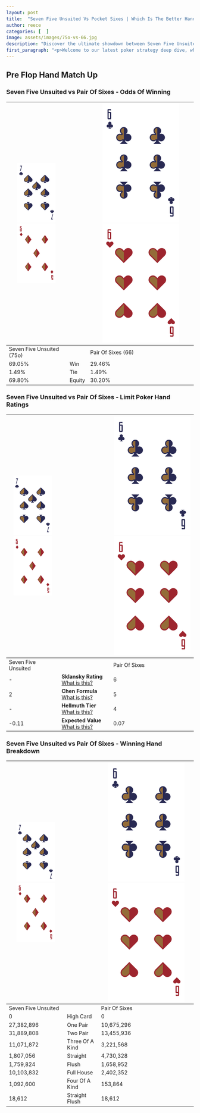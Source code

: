 ```yaml
---
layout: post
title:  "Seven Five Unsuited Vs Pocket Sixes | Which Is The Better Hand In Poker? A Complete Guide"
author: reece
categories: [  ]
image: assets/images/75o-vs-66.jpg
description: "Discover the ultimate showdown between Seven Five Unsuited and Pair Of Sixes in poker! Uncover the odds, strategies, and scenarios where one hand triumphs over the other. Get ready to up your poker game with this thrilling analysis."
first_paragraph: "<p>Welcome to our latest poker strategy deep dive, where we're pitting two distinct hands against each other in a high-stakes showdown: Seven Five Unsuited vs Pair Of Sixes.</p><p>In the dynamic world of poker, every decision counts, and knowing which hand holds the upper hand is key to your success at the table.</p><p>In this article, we'll dissect these two hands, explore the scenarios where one dominates the other, and equip you with the knowledge to make strategic choices that can tip the odds in your favor.</p><p>Get ready to unravel the intriguing dynamics of these poker hands and elevate your game to new heights.</p>"
---
```




[comment]: # (sp0)

## Pre Flop Hand Match Up

<div class="table hand-ratings" markdown="1"> 



### Seven Five Unsuited vs Pair Of Sixes - Odds Of Winning


    
| ![image info](assets/images/hand1/7.png) ![image info](assets/images/hand1/5o.png) |  | ![image info](assets/images/hand2/6.png) ![image info](assets/images/hand2/6o.png) |
| -------- | -------- | -------- |
| Seven Five Unsuited (75o) |  | Pair Of Sixes (66) |
| 69.05% | Win | 29.46% |
| 1.49% | Tie | 1.49% |
| 69.80% | Equity | 30.20% |




[comment]: # (sp1)



### Seven Five Unsuited vs Pair Of Sixes - Limit Poker Hand Ratings


    
| ![image info](assets/images/hand1/7.png) ![image info](assets/images/hand1/5o.png) |  | ![image info](assets/images/hand2/6.png) ![image info](assets/images/hand2/6o.png) |
| -------- | -------- | -------- |
| Seven Five Unsuited |  | Pair Of Sixes |
| - | **Sklansky Rating** [What is this?](/sklansky-rating-explained) | 6 |
| 2 | **Chen Formula** [What is this?](/chen-formula-explained) | 5 |
| - | **Hellmuth Tier** [What is this?](/Hellmuth-tier-explained) | 4 |
| -0.11 | **Expected Value** [What is this?](/expected-value-explained) | 0.07 |




[comment]: # (sp2)



### Seven Five Unsuited vs Pair Of Sixes - Winning Hand Breakdown


    
| ![image info](assets/images/hand1/7.png) ![image info](assets/images/hand1/5o.png) |  | ![image info](assets/images/hand2/6.png) ![image info](assets/images/hand2/6o.png) |
| -------- | -------- | -------- |
| Seven Five Unsuited |  | Pair Of Sixes |
| 0 | High Card | 0 |
| 27,382,896 | One Pair | 10,675,296 |
| 31,889,808 | Two Pair | 13,455,936 |
| 11,071,872 | Three Of A Kind | 3,221,568 |
| 1,807,056 | Straight | 4,730,328 |
| 1,759,824 | Flush | 1,658,952 |
| 10,103,832 | Full House | 2,402,352 |
| 1,092,600 | Four Of A Kind | 153,864 |
| 18,612 | Straight Flush | 18,612 |




[comment]: # (sp3)



</div>

[comment]: # (sp4)



[comment]: # (sp5)

